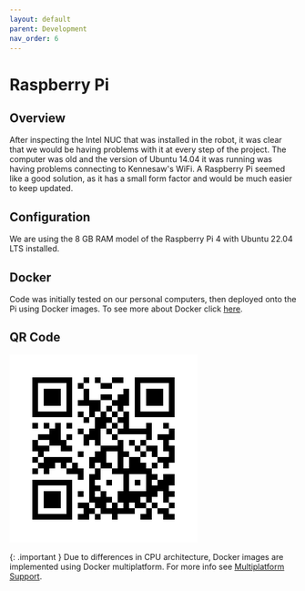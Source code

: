 ```yaml
---
layout: default
parent: Development
nav_order: 6
---
```


# Raspberry Pi

## Overview
After inspecting the Intel NUC that was installed in the robot, it was clear that we would be having problems with it at every step of the project.
The computer was old and the version of Ubuntu 14.04 it was running was having problems connecting to Kennesaw's WiFi.
A Raspberry Pi seemed like a good solution, as it has a small form factor and would be much easier to keep updated.

## Configuration
We are using the 8 GB RAM model of the Raspberry Pi 4 with Ubuntu 22.04 LTS installed.

## Docker
Code was initially tested on our personal computers, then deployed onto the Pi using Docker images. To see more about Docker click [here](docker).

## QR Code
![QR Code](https://github.com/4850-red/ip-uploader/blob/main/qrcode.png?raw=true)

{: .important }
Due to differences in CPU architecture, Docker images are implemented using Docker multiplatform. For more info see [Multiplatform Support](github-actions#multiplatform-support).

